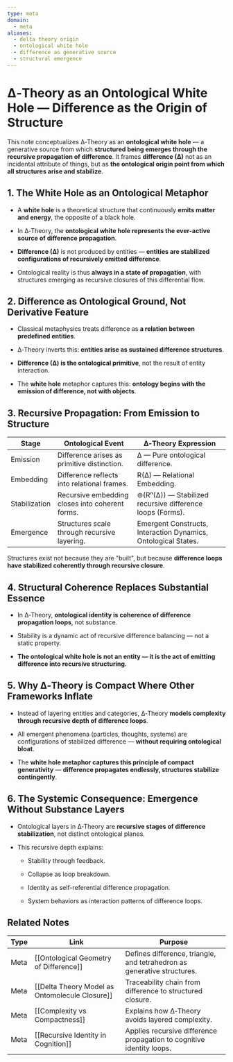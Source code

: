 ```yaml
---
type: meta
domain:
  - meta
aliases:
  - delta theory origin
  - ontological white hole
  - difference as generative source
  - structural emergence
---
```



# ∆‑Theory as an Ontological White Hole — Difference as the Origin of Structure

This note conceptualizes ∆‑Theory as an **ontological white hole** — a generative source from which **structured being emerges through the recursive propagation of difference**. It frames **difference (∆)** not as an incidental attribute of things, but as **the ontological origin point from which all structures arise and stabilize**.


## 1. The White Hole as an Ontological Metaphor

- A **white hole** is a theoretical structure that continuously **emits matter and energy**, the opposite of a black hole.
    
- In ∆‑Theory, the **ontological white hole represents the ever-active source of difference propagation**.
    
- **Difference (∆)** is not produced by entities — **entities are stabilized configurations of recursively emitted difference**.
    
- Ontological reality is thus **always in a state of propagation**, with structures emerging as recursive closures of this differential flow.
    

## 2. Difference as Ontological Ground, Not Derivative Feature

- Classical metaphysics treats difference as **a relation between predefined entities**.
    
- ∆‑Theory inverts this: **entities arise as sustained difference structures**.
    
- **Difference (∆) is the ontological primitive**, not the result of entity interaction.
    
- The **white hole** metaphor captures this: **ontology begins with the emission of difference, not with objects**.
    

## 3. Recursive Propagation: From Emission to Structure

|Stage|Ontological Event|∆‑Theory Expression|
|---|---|---|
|Emission|Difference arises as primitive distinction.|∆ — Pure ontological difference.|
|Embedding|Difference reflects into relational frames.|R(∆) — Relational Embedding.|
|Stabilization|Recursive embedding closes into coherent forms.|⊚(Rⁿ(∆)) — Stabilized recursive difference loops (Forms).|
|Emergence|Structures scale through recursive layering.|Emergent Constructs, Interaction Dynamics, Ontological States.|

Structures exist not because they are "built", but because **difference loops have stabilized coherently through recursive closure**.

## 4. Structural Coherence Replaces Substantial Essence

- In ∆‑Theory, **ontological identity is coherence of difference propagation loops**, not substance.
    
- Stability is a dynamic act of recursive difference balancing — not a static property.
    
- **The ontological white hole is not an entity — it is the act of emitting difference into recursive structuring.**
 

## 5. Why ∆‑Theory is Compact Where Other Frameworks Inflate

- Instead of layering entities and categories, ∆‑Theory **models complexity through recursive depth of difference loops**.
    
- All emergent phenomena (particles, thoughts, systems) are configurations of stabilized difference — **without requiring ontological bloat**.
    
- The **white hole metaphor captures this principle of compact generativity** — **difference propagates endlessly, structures stabilize contingently**.
    

## 6. The Systemic Consequence: Emergence Without Substance Layers

- Ontological layers in ∆‑Theory are **recursive stages of difference stabilization**, not distinct ontological planes.
    
- This recursive depth explains:
    
    - Stability through feedback.
        
    - Collapse as loop breakdown.
        
    - Identity as self-referential difference propagation.
        
    - System behaviors as interaction patterns of difference loops.
        

## Related Notes

|Type|Link|Purpose|
|---|---|---|
|Meta|[[Ontological Geometry of Difference]]|Defines difference, triangle, and tetrahedron as generative structures.|
|Meta|[[Delta Theory Model as Ontomolecule Closure]]|Traceability chain from difference to structured closure.|
|Meta|[[Complexity vs Compactness]]|Explains how ∆‑Theory avoids layered complexity.|
|Meta|[[Recursive Identity in Cognition]]|Applies recursive difference propagation to cognitive identity loops.|
